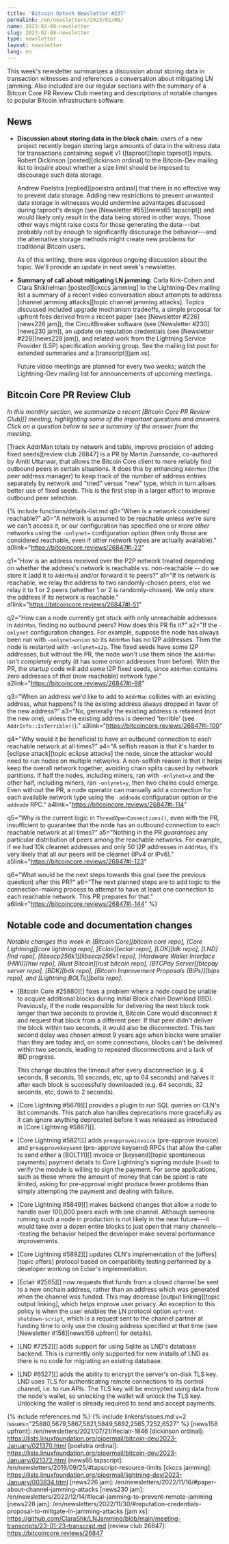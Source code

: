 ```yaml
---
title: 'Bitcoin Optech Newsletter #237'
permalink: /en/newsletters/2023/02/08/
name: 2023-02-08-newsletter
slug: 2023-02-08-newsletter
type: newsletter
layout: newsletter
lang: en
---
```

This week's newsletter summarizes a discussion about storing data in
transaction witnesses and references a conversation about mitigating LN
jamming.  Also included are our regular sections with the summary of a
Bitcoin Core PR Review Club meeting and descriptions of notable changes
to popular
Bitcoin infrastructure software.

## News

- **Discussion about storing data in the block chain:** users of a new
  project recently began storing large amounts of data in the witness
  data for transactions containing segwit v1 ([taproot][topic taproot]) inputs.   Robert
  Dickinson [posted][dickinson ordinal] to the Bitcoin-Dev mailing list
  to inquire about whether a size limit should be imposed to discourage
  such data storage.

    Andrew Poelstra [replied][poelstra ordinal] that there is no
    effective way to prevent data storage.  Adding new restrictions to
    prevent unwanted data storage in witnesses would undermine
    advantages discussed during taproot's design (see [Newsletter
    #65][news65 tapscript]) and would likely only result in the data
    being stored in other ways.  Those other ways might raise costs for
    those generating the data---but probably not by enough to
    significantly discourage the behavior---and the alternative storage
    methods might create new problems for traditional Bitcoin users.

    As of this writing, there was vigorous ongoing discussion about the
    topic.  We'll provide an update in next week's newsletter.

- **Summary of call about mitigating LN jamming:** Carla Kirk-Cohen and
  Clara Shikhelman [posted][ckccs jamming] to the Lightning-Dev mailing
  list a summary of a recent video conversation about attempts to
  address [channel jamming attacks][topic channel jamming attacks].
  Topics discussed included upgrade mechanism tradeoffs, a simple
  proposal for upfront fees derived from a recent paper (see [Newsletter
  #226][news226 jam]), the CircuitBreaker software (see [Newsletter
  #230][news230 jam]), an update on reputation credentials (see
  [Newsletter #228][news228 jam]), and related work from the Lightning
  Service Provider (LSP) specification working group.  See the mailing
  list post for extended summaries and a [transcript][jam xs].

    Future video meetings are planned for every two weeks; watch the
    Lightning-Dev mailing list for announcements of upcoming meetings.

## Bitcoin Core PR Review Club

*In this monthly section, we summarize a recent [Bitcoin Core PR Review Club][]
meeting, highlighting some of the important questions and answers.  Click on a
question below to see a summary of the answer from the meeting.*

[Track AddrMan totals by network and table, improve precision of adding fixed seeds][review club 26847]
is a PR by Martin Zumsande, co-authored by Amiti Uttarwar, that
allows the Bitcoin Core client to more reliably find outbound peers
in certain situations.
It does this by enhancing `AddrMan`
(the peer address manager) to keep track of the number of address entries
separately by network and "tried" versus "new" type, which in turn allows
better use of fixed seeds. This is the first step in a larger effort to
improve outbound peer selection.

{% include functions/details-list.md
  q0="When is a network considered reachable?"
  a0="A network is assumed to be reachable unless we're sure we
      can't access it, or our configuration has specified one or
      more _other_ networks using the `-onlynet=` configuration option
      (then only those are considered reachable, even if other network
      types are actually available)."
  a0link="https://bitcoincore.reviews/26847#l-22"

  q1="How is an address received over the P2P network treated depending
      on whether the address's network is reachable vs. non-reachable --
      do we store it (add it to `AddrMan`) and/or forward it to peers?"
  a1="If its network is reachable, we relay the address to two
      randomly-chosen peers, else we relay it to 1 or 2 peers (whether
      1 or 2 is randomly-chosen).
      We only store the address if its network is reachable."
  a1link="https://bitcoincore.reviews/26847#l-51"

  q2="How can a node currently get stuck with only unreachable addresses
      in `AddrMan`, finding no outbound peers? How does this PR fix it?"
  a2="If the `-onlynet` configuration changes. For example, suppose the
      node has always been run with `-onlynet=onion` so its `AddrMan` has
      no I2P addresses. Then the node is restarted with `-onlynet=i2p`.
      The fixed seeds have some I2P addresses, but without the PR, the node
      won't use them since the `AddrMan` isn't _completely_ empty (it has some
      onion addresses from before). With the PR, the startup code will add
      some I2P fixed seeds, since `AddrMan` contains zero addresses
      of _that_ (now reachable) network type."
  a2link="https://bitcoincore.reviews/26847#l-98"

  q3="When an address we'd like to add to `AddrMan` collides with an existing
      address, what happens? Is the existing address always dropped in favor
      of the new address?"
  a3="No, generally the existing address is retained (not the new one),
      unless the existing address is deemed 'terrible'
      (see `AddrInfo::IsTerrible()`)."
  a3link="https://bitcoincore.reviews/26847#l-100"

  q4="Why would it be beneficial to have an outbound connection to each
      reachable network at all times?"
  a4="A selfish reason is that it's harder to [eclipse attack][topic eclipse attacks] the node,
      since the attacker would need to run nodes on multiple networks.
      A non-selfish reason is that it helps keep the overall network
      together, avoiding chain splits caused by network partitions.
      If half the nodes, including miners, ran with `-onlynet=x` and
      the other half, including miners, ran `-onlynet=y`, then two
      chains could emerge. Even without the PR, a node operator can
      manually add a connection for each available network type
      using the `-addnode` configuration option or the `addnode` RPC."
  a4link="https://bitcoincore.reviews/26847#l-114"

  q5="Why is the current logic in `ThreadOpenConnections()`, even with
      the PR, insufficient to guarantee that the node has an outbound
      connection to each reachable network at all times?"
  a5="Nothing in the PR _guarantees_ any particular distribution of
      peers among the reachable networks. For example, if we had 10k
      clearnet addresses and only 50 I2P addresses in `AddrMan`, it's
      very likely that all our peers will be clearnet (IPv4 or IPv6)."
  a5link="https://bitcoincore.reviews/26847#l-123"

  q6="What would be the next steps towards this goal (see the previous
      question) after this PR?"
  a6="The next planned steps are to add logic to the connection-making
      process to attempt to have at least one connection to each
      reachable network. This PR prepares for that."
  a6link="https://bitcoincore.reviews/26847#l-144"
%}

## Notable code and documentation changes

*Notable changes this week in [Bitcoin Core][bitcoin core repo], [Core
Lightning][core lightning repo], [Eclair][eclair repo], [LDK][ldk repo],
[LND][lnd repo], [libsecp256k1][libsecp256k1 repo], [Hardware Wallet
Interface (HWI)][hwi repo], [Rust Bitcoin][rust bitcoin repo], [BTCPay
Server][btcpay server repo], [BDK][bdk repo], [Bitcoin Improvement
Proposals (BIPs)][bips repo], and [Lightning BOLTs][bolts repo].*

- [Bitcoin Core #25880][] fixes a problem where a node could be unable
  to acquire additional blocks during Initial Block chain Download
  (IBD).  Previously, if the node responsible for delivering the next
  block took longer than two seconds to provide it, Bitcoin Core would
  disconnect it and request that block from a different peer.  If that
  peer didn't deliver the block within two seconds, it would also be
  disconnected.  This two second delay was chosen almost 9 years ago
  when blocks were smaller than they are today and, on some connections,
  blocks can't be delivered within two seconds, leading to repeated
  disconnections and a lack of IBD progress.

    This change doubles the timeout after every disconnection (e.g. 4
    seconds, 8 seconds, 16 seconds, etc, up to 64 seconds) and halves it
    after each block is successfully downloaded (e.g. 64 seconds, 32
    seconds, etc, down to 2 seconds).

- [Core Lightning #5679][] provides a plugin to run SQL queries on CLN's list
  commands. This patch also handles deprecations more gracefully as it can
  ignore anything deprecated before it was released as introduced in
  [Core Lightning #5867][].

- [Core Lightning #5821][] adds `preapproveinvoice` (pre-approve
  invoice) and `preapprovekeysend` (pre-approve keysend) RPCs that allow
  the caller to send either a [BOLT11][] invoice or [keysend][topic
  spontaneous payments] payment details to Core Lightning's signing module
  (`hsmd`) to verify the module is willing to sign the payment.  For
  some applications, such as those where the amount of money that can
  be spent is rate limited, asking for pre-approval might produce fewer
  problems than simply attempting the payment and dealing with failure.

- [Core Lightning #5849][] makes backend changes that allow a node to
  handle over 100,000 peers each with one channel.  Although someone
  running such a node in production is not likely in the near
  future---it would take over a dozen entire blocks to just open that
  many channels---testing the behavior helped the developer make several
  performance improvements.

- [Core Lightning #5892][] updates CLN's implementation of the
  [offers][topic offers] protocol based on compatibility testing
  performed by a developer working on Eclair's implementation.

- [Eclair #2565][] now requests that funds from a closed channel be sent
  to a new onchain address, rather than an address which was generated
  when the channel was funded.  This may decrease [output linking][topic
  output linking], which helps improve user privacy.  An exception to
  this policy is when the user enables the LN protocol option
  `upfront-shutdown-script`, which is a request sent to the channel
  partner at funding time to only use the closing address specified at
  that time (see [Newsletter #158][news158 upfront] for details).

- [LND #7252][] adds support for using Sqlite as LND's database backend.
  This is currently only supported for new installs of LND as there is
  no code for migrating an existing database.

- [LND #6527][] adds the ability to encrypt the server's on-disk TLS
  key.  LND uses TLS for authenticating remote connections to its
  control channel, i.e. to run APIs.  The TLS key will be encrypted
  using data from the node's wallet, so unlocking the wallet will unlock
  the TLS key.  Unlocking the wallet is already required to send and
  accept payments.

{% include references.md %}
{% include linkers/issues.md v=2 issues="25880,5679,5867,5821,5849,5892,2565,7252,6527" %}
[news158 upfront]: /en/newsletters/2021/07/21/#eclair-1846
[dickinson ordinal]: https://lists.linuxfoundation.org/pipermail/bitcoin-dev/2023-January/021370.html
[poelstra ordinal]: https://lists.linuxfoundation.org/pipermail/bitcoin-dev/2023-January/021372.html
[news65 tapscript]: /en/newsletters/2019/09/25/#tapscript-resource-limits
[ckccs jamming]: https://lists.linuxfoundation.org/pipermail/lightning-dev/2023-January/003834.html
[news226 jam]: /en/newsletters/2022/11/16/#paper-about-channel-jamming-attacks
[news230 jam]: /en/newsletters/2022/12/14/#local-jamming-to-prevent-remote-jamming
[news228 jam]: /en/newsletters/2022/11/30/#reputation-credentials-proposal-to-mitigate-ln-jamming-attacks
[jam xs]: https://github.com/ClaraShk/LNJamming/blob/main/meeting-transcripts/23-01-23-transcript.md
[review club 26847]: https://bitcoincore.reviews/26847
